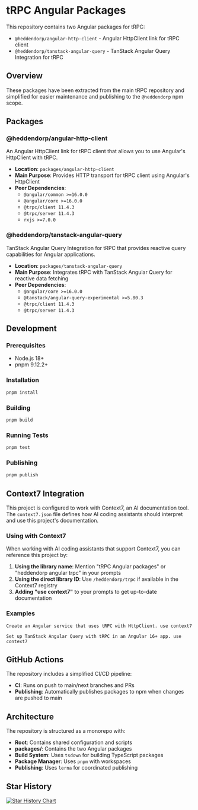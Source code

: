 # tRPC Angular Packages

This repository contains two Angular packages for tRPC:

- `@heddendorp/angular-http-client` - Angular HttpClient link for tRPC client
- `@heddendorp/tanstack-angular-query` - TanStack Angular Query Integration for tRPC

## Overview

These packages have been extracted from the main tRPC repository and simplified for easier maintenance and publishing to the `@heddendorp` npm scope.

## Packages

### @heddendorp/angular-http-client

An Angular HttpClient link for tRPC client that allows you to use Angular's HttpClient with tRPC.

- **Location**: `packages/angular-http-client`
- **Main Purpose**: Provides HTTP transport for tRPC client using Angular's HttpClient
- **Peer Dependencies**:
  - `@angular/common >=16.0.0`
  - `@angular/core >=16.0.0`
  - `@trpc/client 11.4.3`
  - `@trpc/server 11.4.3`
  - `rxjs >=7.0.0`

### @heddendorp/tanstack-angular-query

TanStack Angular Query Integration for tRPC that provides reactive query capabilities for Angular applications.

- **Location**: `packages/tanstack-angular-query`
- **Main Purpose**: Integrates tRPC with TanStack Angular Query for reactive data fetching
- **Peer Dependencies**:
  - `@angular/core >=16.0.0`
  - `@tanstack/angular-query-experimental >=5.80.3`
  - `@trpc/client 11.4.3`
  - `@trpc/server 11.4.3`

## Development

### Prerequisites

- Node.js 18+
- pnpm 9.12.2+

### Installation

```bash
pnpm install
```

### Building

```bash
pnpm build
```

### Running Tests

```bash
pnpm test
```

### Publishing

```bash
pnpm publish
```

## Context7 Integration

This project is configured to work with Context7, an AI documentation tool. The `context7.json` file defines how AI coding assistants should interpret and use this project's documentation.

### Using with Context7

When working with AI coding assistants that support Context7, you can reference this project by:

1. **Using the library name**: Mention "tRPC Angular packages" or "heddendorp angular trpc" in your prompts
2. **Using the direct library ID**: Use `/heddendorp/trpc` if available in the Context7 registry
3. **Adding "use context7"** to your prompts to get up-to-date documentation

### Examples

```
Create an Angular service that uses tRPC with HttpClient. use context7
```

```
Set up TanStack Angular Query with tRPC in an Angular 16+ app. use context7
```

## GitHub Actions

The repository includes a simplified CI/CD pipeline:

- **CI**: Runs on push to main/next branches and PRs
- **Publishing**: Automatically publishes packages to npm when changes are pushed to main

## Architecture

The repository is structured as a monorepo with:

- **Root**: Contains shared configuration and scripts
- **packages/**: Contains the two Angular packages
- **Build System**: Uses `tsdown` for building TypeScript packages
- **Package Manager**: Uses `pnpm` with workspaces
- **Publishing**: Uses `lerna` for coordinated publishing

## Star History

<a href="https://www.star-history.com/#heddendorp/trpc&Date">
 <picture>
   <source media="(prefers-color-scheme: dark)" srcset="https://api.star-history.com/svg?repos=heddendorp/trpc&type=Date&theme=dark" />
   <source media="(prefers-color-scheme: light)" srcset="https://api.star-history.com/svg?repos=heddendorp/trpc&type=Date" />
   <img alt="Star History Chart" src="https://api.star-history.com/svg?repos=heddendorp/trpc&type=Date" />
 </picture>
</a>
